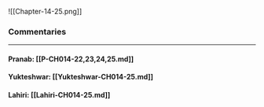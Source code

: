 ![[Chapter-14-25.png]]

### Commentaries

---

#### Pranab: [[P-CH014-22,23,24,25.md]]

#### Yukteshwar: [[Yukteshwar-CH014-25.md]]

#### Lahiri: [[Lahiri-CH014-25.md]]
